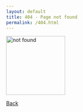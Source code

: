 ```yaml
---
layout: default
title: 404 - Page not found
permalink: /404.html
---
```


<div class="a-c">
    <img src="{{ site.baseurl }}/images/404.png" alt="not found" width="160"/>
    <p><a href="{{ site.baseurl }}" class="main" target="_top">Back</a></p>
</div>

